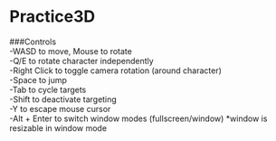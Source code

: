 # Practice3D <br />

###Controls <br />
-WASD to move, Mouse to rotate <br />
-Q/E to rotate character independently <br />
-Right Click to toggle camera rotation (around character) <br />
-Space to jump <br />
-Tab to cycle targets <br />
-Shift to deactivate targeting <br />
-Y to escape mouse cursor <br />
-Alt + Enter to switch window modes (fullscreen/window)
  *window is resizable in window mode
